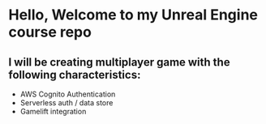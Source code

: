# Hello, Welcome to my Unreal Engine course repo

## I will be creating multiplayer game with the following characteristics:
* AWS Cognito Authentication
* Serverless auth / data store
* Gamelift integration

